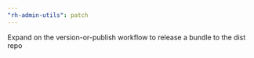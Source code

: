 ```yaml
---
"rh-admin-utils": patch
---
```


Expand on the version-or-publish workflow to release a bundle to the dist repo
